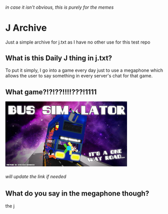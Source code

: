 ###### in case it isn't obvious, this is purely for the memes

# J Archive
Just a simple archive for j.txt as I have no other use for this test repo

## What is this Daily J thing in j.txt?
To put it simply, I go into a game every day just to use a megaphone which allows the user to say something in every server's chat for that game.

## What game?!?!??!!!!???!1111
[![funny game](https://raw.githubusercontent.com/BakedBeansCan/Test/main/bus.png)](https://www.roblox.com/games/2091563160/Bus-Simulator)
###### will update the link if needed
## What do you say in the megaphone though?
the j
